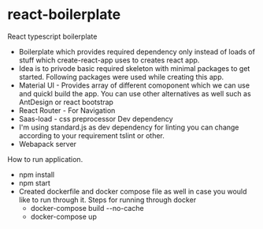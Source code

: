 # react-boilerplate
React typescript boilerplate
   - Boilerplate which provides required dependency only instead of loads of    stuff which create-react-app uses to creates react app.
   - Idea is to privode basic required skeleton with minimal packages to get started.
Following packages were used while creating this app.
   - Material UI - Provides array of different comoponent which we can use and quickl build the app. You can use other alternatives as well such as AntDesign or react bootstrap 
   - React Router - For Navigation
   - Saas-load - css preprocessor
Dev dependency
   - I'm using standard.js as dev dependency for linting you can change according to your requirement tslint or other.
   - Webapack server 

How to run application.
   - npm install
   - npm start
   - Created dockerfile and docker compose file as well in case you would like to run through it. Steps for running through docker
      - docker-compose build --no-cache
      - docker-compose up
    